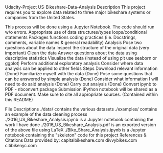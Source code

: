 Udacity-Project  US-Bikeshare-Data-Analysis
Description
This project requires you to explore data related to three major bikeshare systems or companies from the United States.

This process will be done using a Jupyter Notebook.
The code should run w/o errors.
Appropriate use of
data structures/types
loops/conditional statements
Packages
functions
coding practices (i.e. Docstrings, comments, variable names & general readability)
Analysis
Pose two questions about the data
Inspect the structure of the original data (very important)
Clean the data
Answer questions about the data using descriptive statistics
Visualize the data (instead of using plt use seaborn or ggplot)
Perform additional exploratory analysis
Consider where data analysis can be applied to other fields
Steps
Download relevant information (Done)
Familiarize myself with the data (Done)
Pose some questions that can be answered by simple analysis (Done)
Consider what information I will need to do said analysis (Done)
Carry out analysis (Done)
Convert ipynb to PDF - nbconvert package
Submission
iPython notebook will be shared as a PDF document. Make sure to cite all appropriate sources. (Contained within this README)

File Descriptions
./data/ contains the various datasets
./examples/ contains an example of the data cleaning process
./2016_US_Bikeshare_Analysis.ipynb is a Jupyter notebook containing the work I have done
./2016_US_Bikeshare_Analysis.pdf is an exported version of the above file using LaTeX
./Bike_Share_Analysis.ipynb is a Jupyter notebook containing the "skeleton" code for this project
References & Citations
Data provided by:
capitalbikeshare.com
divvybikes.com
citibikenyc.com
